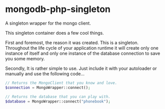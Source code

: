 mongodb-php-singleton
=====================

A singleton wrapper for the mongo client.

This singleton container does a few cool things.

First and foremost, the reason it was created. This is a singleton. Throughout the life cycle of your application runtime it will create only one instance of itself and only one instance of the database connection to save you some memory.

Secondly,
It is rather simple to use. Just include it with your autoloader or manually and use the following code...

```php
// Returns the MongoClient that you know and love.
$connection = MongoWrapper::connect();

// Returns the database that you can play with.
$database = MongoWrapper::connect("phonebook");
```